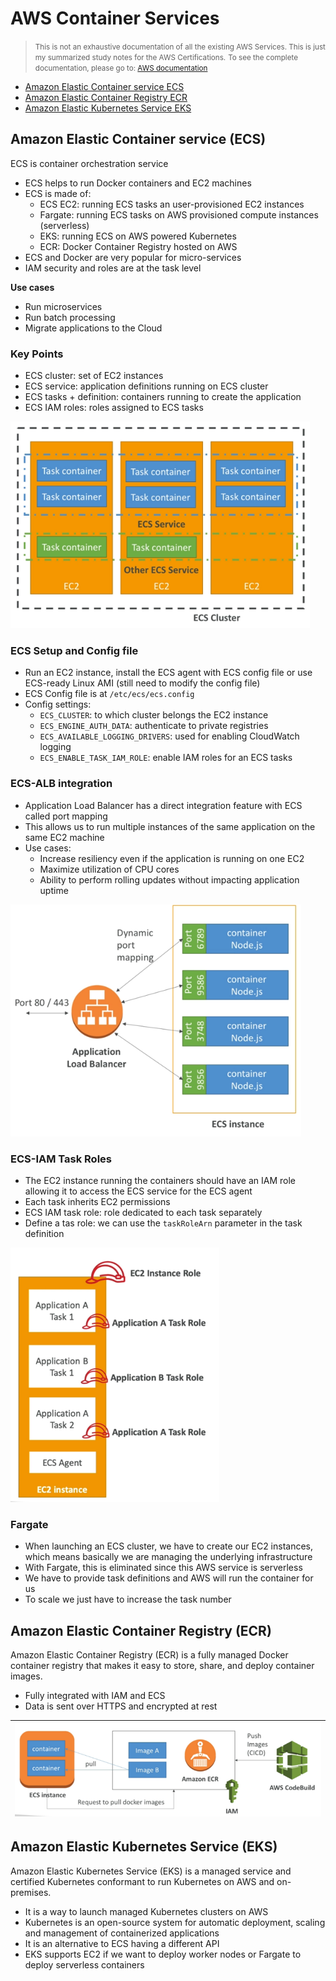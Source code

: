 
# AWS Container Services 


> <small>This is not an exhaustive documentation of all the existing AWS Services. This is just my summarized study notes for the AWS Certifications.</small>
> <small>To see the complete documentation, please go to: [AWS documentation](https://docs.aws.amazon.com/)</small>


- [Amazon Elastic Container service ECS](#amazon-elastic-container-service-ecs)
- [Amazon Elastic Container Registry ECR](#amazon-elastic-container-registry-ecr)
- [Amazon Elastic Kubernetes Service EKS](#amazon-elastic-kubernetes-service-eks)


## Amazon Elastic Container service (ECS)

ECS is container orchestration service
- ECS helps to run Docker containers and EC2 machines
- ECS is made of:
    - ECS EC2: running ECS tasks an user-provisioned EC2 instances
    - Fargate: running ECS tasks on AWS provisioned compute instances (serverless)
    - EKS: running ECS on AWS powered Kubernetes
    - ECR: Docker Container Registry hosted on AWS
- ECS and Docker are very popular for micro-services
- IAM security and roles are at the task level

**Use cases**

- Run microservices 
- Run batch processing
- Migrate applications to the Cloud

### Key Points

- ECS cluster: set of EC2 instances
- ECS service: application definitions running on ECS cluster
- ECS tasks + definition: containers running to create the application
- ECS IAM roles: roles assigned to ECS tasks

![](../../Images/aws-ecs-conceptssss.png)


### ECS Setup and Config file

- Run an EC2 instance, install the ECS agent with ECS config file or use ECS-ready Linux AMI (still need to modify the config file)
- ECS Config file is at `/etc/ecs/ecs.config`
- Config settings:
    - `ECS_CLUSTER`: to which cluster belongs the EC2 instance
    - `ECS_ENGINE_AUTH_DATA`: authenticate to private registries
    - `ECS_AVAILABLE_LOGGING_DRIVERS`: used for enabling CloudWatch logging
    - `ECS_ENABLE_TASK_IAM_ROLE`: enable IAM roles for an ECS tasks

### ECS-ALB integration

- Application Load Balancer has a direct integration feature with ECS called port mapping
- This allows us to run multiple instances of the same application on the same EC2 machine
- Use cases:
    - Increase resiliency even if the application is running on one EC2
    - Maximize utilization of CPU cores
    - Ability to perform rolling updates without impacting application uptime

![](../../Images/aws-ec-alb-intergationss.png)    



### ECS-IAM Task Roles

- The EC2 instance running the containers should have an IAM role allowing it to access the ECS service for the ECS agent
- Each task inherits EC2 permissions
- ECS IAM task role: role dedicated to each task separately
- Define a tas role: we can use the `taskRoleArn` parameter in the task definition

![](../../Images/aws-ec2-iam-taskroless.png)

### Fargate

- When launching an ECS cluster, we have to create our EC2 instances, which means basically we are managing the underlying infrastructure
- With Fargate, this is eliminated since this AWS service is serverless
- We have to provide task definitions and AWS will run the container for us
- To scale we just have to increase the task number


## Amazon Elastic Container Registry (ECR)

Amazon Elastic Container Registry (ECR) is a fully managed Docker container registry that makes it easy to store, share, and deploy container images.

- Fully integrated with IAM and ECS
- Data is sent over HTTPS and encrypted at rest

|![](../../Images/aws-ecrrr.png)|
|-|

## Amazon Elastic Kubernetes Service (EKS)

Amazon Elastic Kubernetes Service (EKS) is a managed service and certified Kubernetes conformant to run Kubernetes on AWS and on-premises.

- It is a way to launch managed Kubernetes clusters on AWS
- Kubernetes is an open-source system for automatic deployment, scaling and management of containerized applications
- It is an alternative to ECS having a different API
- EKS supports EC2 if we want to deploy worker nodes or Fargate to deploy serverless containers
